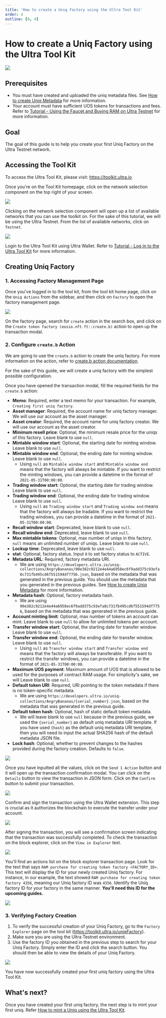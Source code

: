 ```yaml
---
title: 'How to create a Uniq Factory using the Ultra Tool Kit'
order: 4
outline: [0, 4]
---
```


# How to create a Uniq Factory using the Ultra Tool Kit

![](/images/token-factories/new-token-factory.png)

## Prerequisites

-   You must have created and uploaded the uniq metadata files. See [How to create Uniq Metadata](./how-to-create-uniq-metadata.md) for more information.
-   Your account must have sufficient UOS tokens for transactions and fees. Refer to [Tutorial - Using the Faucet and Buying RAM on Ultra Testnet](../../fundamentals/tutorial-obtain-token-and-purchase-ram.md#obtaining-uos-tokens-using-the-faucet) for more information.

## Goal

The goal of this guide is to help you create your first Uniq Factory on the Ultra Testnet network.

## Accessing the Tool Kit

To access the Ultra Tool Kit, please visit: https://toolkit.ultra.io

Once you're on the Tool Kit homepage, click on the network selection component on the top right of your screen.

![](../../fundamentals/images/toolkit-network-selection.png)

Clicking on the network selection component will open up a list of available networks that you can use the toolkit on. For the sake of this tutorial, we will be using the Ultra Testnet. From the list of available networks, click on `Testnet`.

![](../../fundamentals/images/toolkit-network-selection-modal.png)

Login to the Ultra Tool Kit using Ultra Wallet. Refer to [Tutorial - Log in to the Ultra Tool Kit](../../fundamentals/tutorial-login-to-toolkit.md) for more information.

## Creating Uniq Factory

### 1. Accessing Factory Management Page

Once you've logged in to the tool kit, from the tool kit home page, click on the `Uniq Actions` from the sidebar, and then click on `Factory` to open the factory management page.

![](./images/toolkit-factory-actions-tab.png)

On the factory page, search for `create` action in the search box, and click on the `Create token factory (eosio.nft.ft::create.b)` action to open up the transaction modal.

### 2. Configure `create.b` Action

We are going to use the `create.b` action to create the uniq factory. For more information on the action, refer to [create.b action documentation](../../../blockchain/contracts/nft-contract/nft-actions/create.b.md).

For the sake of this guide, we will create a uniq factory with the simplest possible configuration.

Once you have opened the transaction modal, fill the required fields for the `create.b` action:

-   **Memo**: Required, enter a text memo for your transaction. For example, `Creating first uniq factory`.
-   **Asset manager**: Required, the account name for uniq factory manager. We will use our account as the asset manager.
-   **Asset creator**: Required, the account name for uniq factory creator. We will use our account as the asset creator.
-   **Minimum resell price**: Optional, the minimum resale price for the uniqs of this factory. Leave blank to use `null`.
-   **Mintable window start**: Optional, the starting date for minting window. Leave blank to use `null`.
-   **Mintable window end**: Optional, the ending date for minting window. Leave blank to use `null`.
    -   Using `null` as `Mintable window start` and `Mintable window end` means that the factory will always be mintable. If you want to restrict the minting windows, you can provide a datetime in the format of `2021-05-31T00:00:00`.
-   **Trading window start**: Optional, the starting date for trading window. Leave blank to use `null`.
-   **Trading window end**: Optional, the ending date for trading window. Leave blank to use `null`.
    -   Using `null` as `Trading window start` and `Trading window end` means that the factory will always be tradable. If you want to restrict the trading windows, you can provide a datetime in the format of `2021-05-31T00:00:00`.
-   **Recall window start**: Deprecated, leave blank to use `null`.
-   **Recall window end**: Deprecated, leave blank to use `null`.
-   **Max mintable tokens**: Optional, max number of uniqs in this factory. `null` means an unlimited number of uniqs. Leave blank to use `null`.
-   **Lockup time**: Deprecated, leave blank to use `null`.
-   **stat**: Optional, factory status. Input `0` to set factory status to `ACTIVE`.
-   **Metadata URL**: Required, factory metadata URI.
    -   We are using `https://developers.ultra.io/uniq-collections/AngryBananas/90e382c9212e4e44a6958ec6f9add375c93efa8c731fb495cd6f551594df7756.json`, based on the metadata that was generated in the previous guide. You should use the metadata that you generated in the previous guides. See [How to create Uniq Metadata](./how-to-create-uniq-metadata.md) for more information.
-   **Metadata hash**: Optional, factory metadata hash.
    -   We are using `90e382c9212e4e44a6958ec6f9add375c93efa8c731fb495cd6f551594df7756`, based on the metadata that was generated in the previous guide.
-   **Account minting limit**: Optional, max number of tokens an account can mint. Leave blank to use `null` to allow for unlimited tokens per account.
-   **Transfer window start**: Optional, the starting date for transfer window. Leave blank to use `null`.
-   **Transfer window end**: Optional, the ending date for transfer window. Leave blank to use `null`.
    -   Using `null` as `Transfer window start` and `Transfer window end` means that the factory will always be transferable. If you want to restrict the transfer windows, you can provide a datetime in the format of `2021-05-31T00:00:00`.
-   **Maximum UOS payment**: Maximum amount of UOS that is allowed to be used for the purposes of contract RAM usage. For simplicity's sake, we will Leave blank to use `null`.
-   **Default token URI**: Required, URI pointing to the token metadata if there is no token-specific metadata.
    -   We are using `https://developers.ultra.io/uniq-collections/AngryBananas/{serial_number}.json`, based on the metadata that was generated in the previous guide.
-   **Default token hash**: Optional, hash of static default token metadata.
    -   We will leave blank to use `null` because in the previous guide, we used the `{serial_number}` as default uniq metadata URI template. If you have used `{hash}` as the default uniq metadata URI template, then you will need to input the actual SHA256 hash of the default metadata JSON file.
-   **Lock hash**: Optional, whether to prevent changes to the hashes provided during the factory creation. Defaults to `false`.

![](./images/toolkit-create-b-tx-form.png)

Once you have inputted all the values, click on the `Send 1 Action` button and it will open up the transaction confirmation modal. You can click on the `Details` button to view the transaction in JSON form. Click on the `Confirm` button to submit your transaction.

![](./images/toolkit-create-b-tx-confirmation.png)

Confirm and sign the transaction using the Ultra Wallet extension. This step is crucial as it authorizes the blockchain to execute the transfer under your account.

![](./images/ultra-wallet-sign-create-b-tx.png)

After signing the transaction, you will see a confirmation screen indicating that the transaction was successfully completed. To check the transaction on the block explorer, click on the `View in Explorer` text.

![](./images/toolkit-tx-success-modal.png)

You'll find an actions list on the block explorer transaction page. Look for the text that says `RAM purchase for creating token factory <FACTORY_ID>`. This text will display the ID for your newly created Uniq factory. For instance, in our example, the text showed `RAM purchase for creating token factory 4356`, meaning our Uniq factory ID was `4356`. Identify the Uniq factory ID for your factory in the same manner. **You'll need this ID for the upcoming guides.**

![](./images/block-exp-create-b-tx-actions.png)

### 3. Verifying Factory Creation

1. To verify the successful creation of your Uniq Factory, go to the `Factory Explorer` page on the tool kit (https://toolkit.ultra.io/uniqFactory).
2. Make sure you are using the Ultra Testnet environment.
3. Use the factory ID you obtained in the previous step to search for your Uniq Factory. Simply enter the ID and click the search button. You should then be able to view the details of your Uniq Factory.

![](./images/toolkit-factory-explorer-page.png)

You have now successfully created your first uniq factory using the Ultra Tool Kit.

## What's next?

Once you have created your first uniq factory, the next step is to mint your first uniq. Refer [How to mint a Uniq using the Ultra Tool Kit](./how-to-mint-uniq-using-toolkit.md).
